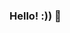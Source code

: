 ### Hello! :)) 👋


<!--
**JackWilliams-FractureSounds/JackWilliams-FractureSounds** is a ✨ _special_ ✨ repository because its `README.md` (this file) appears on your GitHub profile.


Here are some ideas to get you started:

- 🔭 I’m currently working on ...
- 🌱 I’m currently learning ...
- 👯 I’m looking to collaborate on ...
- 🤔 I’m looking for help with ...
- 💬 Ask me about ...
- 📫 How to reach me: ...
- 😄 Pronouns: ...
- ⚡ Fun fact: ...
-->

<!-- <img src="https://github-readme-stats.vercel.app/api?username=JackWilliams-FractureSounds&show_icons=true&theme=tokyonight&count_private=true" align="center" width="50%"> -->

